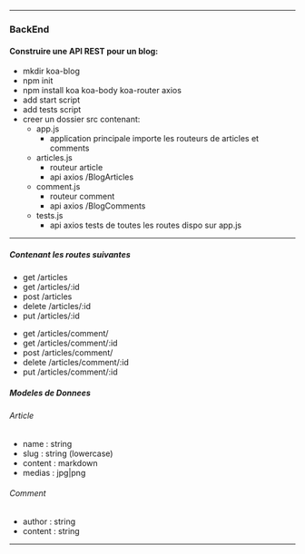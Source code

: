 
---

### BackEnd
#### Construire une API REST pour un blog:

- mkdir koa-blog
- npm init
- npm install koa koa-body koa-router axios
- add start script
- add tests script
- creer un dossier src contenant:
    - app.js
        - application principale importe les routeurs de articles et comments
    - articles.js
        - routeur article
        - api axios /BlogArticles
    - comment.js
        - routeur comment
        - api axios /BlogComments
    - tests.js
        - api axios tests de toutes les routes dispo sur app.js

---

##### Contenant les routes suivantes
<!-- url : https://gql.alcyone.life/Blog-Articles -->
- get       /articles
- get       /articles/:id
- post      /articles
- delete    /articles/:id
- put       /articles/:id
<!-- url : https://gql.alcyone.life/Blog-Comments -->
- get       /articles/comment/
- get       /articles/comment/:id
- post      /articles/comment/
- delete    /articles/comment/:id
- put       /articles/comment/:id

##### Modeles de Donnees
###### Article
- name      : string
- slug      : string (lowercase)
- content   : markdown
- medias    : jpg|png
###### Comment
- author    : string
- content   : string

---